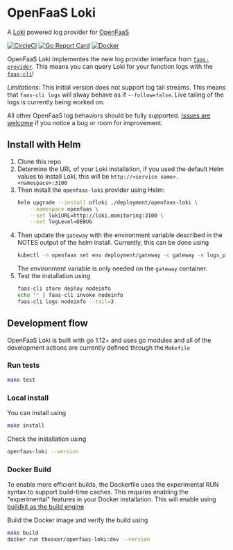 # OpenFaaS Loki

A [Loki](https://github.com/grafana/loki) powered log provider for [OpenFaaS](https://www.openfaas.com)

[![CircleCI](https://img.shields.io/circleci/build/github/LucasRoesler/openfaas-loki/master.svg)](https://circleci.com/gh/LucasRoesler/openfaas-loki) [![Go Report Card](https://goreportcard.com/badge/github.com/LucasRoesler/openfaas-loki)](https://goreportcard.com/report/github.com/LucasRoesler/openfaas-loki) [![Docker](https://img.shields.io/docker/pulls/theaxer/openfaas-loki.svg)](https://cloud.docker.com/repository/docker/theaxer/openfaas-loki)


OpenFaaS Loki implementes the new log provider interface from [`faas-provider`](https://github.com/openfaas/faas-provider). This means you can query Loki for your function logs with the [`faas-cli`](https://github.com/openfaas/faas-cli)!

*Limitations*: This initial version does not support log tail streams. This means that `faas-cli logs` will alway behave as if `--follow=false`. Live tailing of the logs is currently being worked on.

All other OpenFaaS log behaviors should be fully supported. [Issues are welcome](https://github.com/LucasRoesler/openfaas-loki/issues/new) if you notice a bug or room for improvement.


## Install with Helm
1. Clone this repo
2. Determine the URL of your Loki installation, if you used the default Helm values to install Loki, this will be `http://<service name>.<namespace>:3100`
3. Then install the `openfaas-loki` provider using Helm:
    ```sh
    helm upgrade --install ofloki ./deployment/openfaas-loki \
        --namespace openfaas \
        --set lokiURL=http://loki.monitoring:3100 \
        --set logLevel=DEBUG
    ```
4. Then update the `gateway` with the environment variable described in the NOTES output of the helm install. Currently, this can be done using
    ```sh
    kubectl -n openfaas set env deployment/gateway -c gateway -e logs_provider_url=http://ofloki-openfaas-loki.openfaas:9191/
    ```
    The environment variable is only needed on the `gateway` container.
5. Test the installation using
    ```sh
    faas-cli store deploy nodeinfo
    echo "" | faas-cli invoke nodeinfo
    faas-cli logs nodeinfo --tail=3
    ```

## Development flow
OpenFaaS Loki is built with go 1.12+ and uses go modules and all of the development actions are currently defined through the `Makefile`

### Run tests

```sh
make test
```


### Local install

You can install using
```sh
make install
```

Check the installation using

```sh
openfaas-loki --version
```


### Docker Build
To enable more efficient builds, the Dockerfile uses the experimental RUN syntax to support build-time caches. This requires enabling the "experimental" features in your Docker installation.  This will enable using [buildkit as the build engine](https://github.com/moby/buildkit/blob/master/frontend/dockerfile/docs/experimental.md#run---mounttypecache)

Build the Docker image and verify the build using

```sh
make build
docker run theaxer/openfaas-loki:dev --version
```

